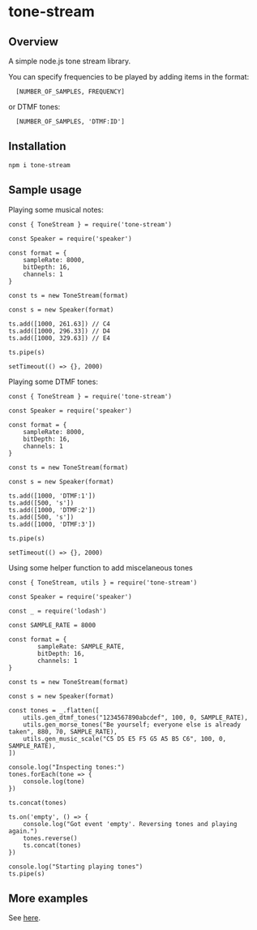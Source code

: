 # tone-stream

## Overview

A simple node.js tone stream library.

You can specify frequencies to be played by adding items in the format:
```
  [NUMBER_OF_SAMPLES, FREQUENCY]
```
or DTMF tones:
```
  [NUMBER_OF_SAMPLES, 'DTMF:ID']
```

## Installation
```
npm i tone-stream
```

## Sample usage

Playing some musical notes:

```
const { ToneStream } = require('tone-stream')

const Speaker = require('speaker')

const format = {
	sampleRate: 8000, 
	bitDepth: 16,
	channels: 1
}

const ts = new ToneStream(format)

const s = new Speaker(format)

ts.add([1000, 261.63]) // C4
ts.add([1000, 296.33]) // D4
ts.add([1000, 329.63]) // E4

ts.pipe(s)

setTimeout(() => {}, 2000)
```

Playing some DTMF tones:

```
const { ToneStream } = require('tone-stream')

const Speaker = require('speaker')

const format = {
	sampleRate: 8000, 
	bitDepth: 16,
	channels: 1
}

const ts = new ToneStream(format)

const s = new Speaker(format)

ts.add([1000, 'DTMF:1'])
ts.add([500, 's'])
ts.add([1000, 'DTMF:2'])
ts.add([500, 's'])
ts.add([1000, 'DTMF:3'])

ts.pipe(s)

setTimeout(() => {}, 2000)
```

Using some helper function to add miscelaneous tones
```
const { ToneStream, utils } = require('tone-stream')

const Speaker = require('speaker')

const _ = require('lodash')

const SAMPLE_RATE = 8000

const format = {
        sampleRate: SAMPLE_RATE,
        bitDepth: 16,
        channels: 1
}

const ts = new ToneStream(format)

const s = new Speaker(format)

const tones = _.flatten([
    utils.gen_dtmf_tones("1234567890abcdef", 100, 0, SAMPLE_RATE),
    utils.gen_morse_tones("Be yourself; everyone else is already taken", 880, 70, SAMPLE_RATE),
    utils.gen_music_scale("C5 D5 E5 F5 G5 A5 B5 C6", 100, 0, SAMPLE_RATE),
])

console.log("Inspecting tones:")
tones.forEach(tone => {
    console.log(tone)
})

ts.concat(tones)

ts.on('empty', () => {
    console.log("Got event 'empty'. Reversing tones and playing again.")
    tones.reverse()
    ts.concat(tones)
})

console.log("Starting playing tones")
ts.pipe(s)

```

## More examples

See [here](https://github.com/MayamaTakeshi/tone-stream/tree/master/examples).
